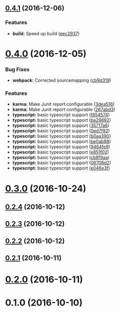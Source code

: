 <a name="0.4.1"></a>
## [0.4.1](https://github.com/holisticon/angularjs-common/compare/v0.4.0...v0.4.1) (2016-12-06)


### Features

* **build:** Speed up build ([eec2937](https://github.com/holisticon/angularjs-common/commit/eec2937))



<a name="0.4.0"></a>
# [0.4.0](https://github.com/holisticon/angularjs-common/compare/v0.3.0...v0.4.0) (2016-12-05)


### Bug Fixes

* **webpack:** Corrected sourcemapping ([cb9d319](https://github.com/holisticon/angularjs-common/commit/cb9d319))


### Features

* **karma:** Make Junit report configurable ([3dea516](https://github.com/holisticon/angularjs-common/commit/3dea516))
* **karma:** Make Junit report configurable ([267abd3](https://github.com/holisticon/angularjs-common/commit/267abd3))
* **typescript:** basic typescript support ([f854574](https://github.com/holisticon/angularjs-common/commit/f854574))
* **typescript:** basic typescript support ([ba29692](https://github.com/holisticon/angularjs-common/commit/ba29692))
* **typescript:** basic typescript support ([35717a6](https://github.com/holisticon/angularjs-common/commit/35717a6))
* **typescript:** basic typescript support ([0ed7f92](https://github.com/holisticon/angularjs-common/commit/0ed7f92))
* **typescript:** basic typescript support ([b0aa390](https://github.com/holisticon/angularjs-common/commit/b0aa390))
* **typescript:** basic typescript support ([be0ab88](https://github.com/holisticon/angularjs-common/commit/be0ab88))
* **typescript:** basic typescript support ([9464fe9](https://github.com/holisticon/angularjs-common/commit/9464fe9))
* **typescript:** basic typescript support ([e851f02](https://github.com/holisticon/angularjs-common/commit/e851f02))
* **typescript:** basic typescript support ([cb8f9aa](https://github.com/holisticon/angularjs-common/commit/cb8f9aa))
* **typescript:** basic typescript support ([06706d2](https://github.com/holisticon/angularjs-common/commit/06706d2))
* **typescript:** basic typescript support ([e046e3f](https://github.com/holisticon/angularjs-common/commit/e046e3f))



<a name="0.3.0"></a>
# [0.3.0](https://github.com/holisticon/angularjs-common/compare/v0.2.4...v0.3.0) (2016-10-24)



<a name="0.2.4"></a>
## [0.2.4](https://github.com/holisticon/angularjs-common/compare/v0.2.3...v0.2.4) (2016-10-12)



<a name="0.2.3"></a>
## [0.2.3](https://github.com/holisticon/angularjs-common/compare/v0.2.2...v0.2.3) (2016-10-12)



<a name="0.2.2"></a>
## [0.2.2](https://github.com/holisticon/angularjs-common/compare/v0.2.1...v0.2.2) (2016-10-12)



<a name="0.2.1"></a>
## [0.2.1](https://github.com/holisticon/angularjs-common/compare/v0.2.0...v0.2.1) (2016-10-11)



<a name="0.2.0"></a>
# [0.2.0](https://github.com/holisticon/angularjs-common/compare/v0.1.0...v0.2.0) (2016-10-11)



<a name="0.1.0"></a>
# 0.1.0 (2016-10-10)



